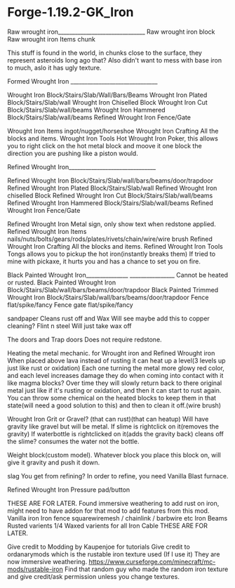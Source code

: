 # Forge-1.19.2-GK_Iron

Raw wrought iron_______________________________
Raw wrought iron 		block
Raw wrought iron Items		chunk

This stuff is found in the world, in chunks close to the surface, they represent asteroids long ago that? 
Also didn't want to mess with base iron to much, aslo it has ugly texture.

Formed Wrought Iron _______________________________

Wrought Iron 			            Block/Stairs/Slab/Wall/Bars/Beams
Wrought Iron Plated		        Block/Stairs/Slab/wall
Wrought Iron Chiselled		    Block
Wrought Iron Cut		          Block/Stairs/Slab/wall/beams
Wrought Iron Hammered		      Block/Stairs/Slab/wall/beams
Refined Wrought Iron          Fence/Gate

Wrought Iron Items 		        ingot/nugget/horseshoe
Wrought Iron Crafting         All the blocks and items. 
Wrought Iron Tools            Hot Wrought Iron Poker, this allows you to right click on the hot metal block and moove it one block the direction you are pushing like a piston would.

Refined Wrought Iron_______________________________ 

Refined Wrought Iron 		          Block/Stairs/Slab/wall/bars/beams/door/trapdoor
Refined Wrought Iron Plated	      Block/Stairs/Slab/wall
Refined Wrought Iron chiselled    Block
Refined Wrought Iron Cut	        Block/Stairs/Slab/wall/beams
Refined Wrought Iron Hammered     Block/Stairs/Slab/wall/beams
Refined Wrought Iron              Fence/Gate

Refined Wrought Iron			        Metal sign, only show text when redstone applied.
Refined Wrought Iron Items	      nails/nuts/bolts/gears/rods/plates/rivets/chain/wire/wire brush
Refined Wrought Iron Crafting	    All the blocks and items. 
Refined Wrought Iron Tools        Tongs allows you to pickup the hot iron(instantly breaks them) If tried to mine with pickaxe, it hurts you and has a chance to set you on fire.

Black Painted Wrought Iron_______________	________________ Cannot be heated or rusted.
Black Painted Wrought Iron		        Block/Stairs/Slab/wall/bars/beams/door/trapdoor
Black Painted Trimmed Wrought Iron	  Block/Stairs/Slab/wall/bars/beams/door/trapdoor
Fence 					  flat/spike/fancy
Fence gate 				flat/spike/fancy

sandpaper          Cleans rust off and Wax        Will see maybe add this to copper cleaning?
Flint n steel      Will just take wax off

The doors and Trap doors Does not require redstone.

Heating the metal mechanic. for Wrought iron and Refined Wrought iron
When placed above lava instead of rusting it can heat up a level(3 levels up just like rust or oxidation)
Each one turning the metal more glowy red color, and each level increases damage they do when coming into contact with it like magma blocks?
Over time they will slowly return back to there original metal just like if it's rusting or oxidation, and then it can start to rust again.
You can throw some chemical on the heated blocks to keep them in that state(will need a good solution to this) and then to clean it off.(wire brush)

Wrought Iron Grit or Gravel? (that can rust)(that can heatup) Will have gravity like gravel but will be metal.
If slime is rightclick on it(removes the gravity) If waterbottle is rightclicked on it(adds the gravity back) cleans off the slime? consumes the water not the bottle.

Weight block(custom model). Whatever block you place this block on, will give it gravity and push it down.

slag          You get from refining?
In order to refine, you need Vanilla Blast furnace.

Refined Wrought Iron 			Pressure pad/button


THESE ARE FOR LATER.
Found immersive weathering to add rust on iron, might need to have addon for that mod to add features from this mod.
Vanilla iron
Iron fence				squarewiremesh / chainlink / barbwire etc
Iron Beams				
Rusted varients 1/4 
Waxed varients for all
Iron Cable
THESE ARE FOR LATER.


Give credit to Modding by Kaupenjoe for tutorials
Give credit to ordanarymods which is the rustable iron texture used (If I use it) They are now immersive weathering.
https://www.curseforge.com/minecraft/mc-mods/rustable-iron
Find that random guy who made the random iron texture and give credit/ask permission unless you change textures.

